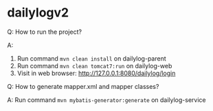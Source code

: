 dailylogv2
==========

Q: How to run the project?

A:
1. Run command `mvn clean install` on dailylog-parent
2. Run command `mvn clean tomcat7:run` on dailylog-web
3. Visit in web browser: http://127.0.0.1:8080/dailylog/login

Q: How to generate mapper.xml and mapper classes?

A: Run command `mvn mybatis-generator:generate` on dailylog-service
